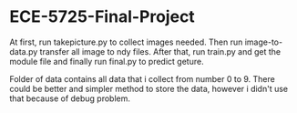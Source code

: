 # ECE-5725-Final-Project

At first, run takepicture.py to collect images needed. Then run image-to-data.py transfer all image to ndy files. After that, run train.py and get the module file and finally run final.py to predict geture. 

Folder of data contains all data that i collect from number 0 to 9. There could be better and simpler method to store the data, however i didn't use that because of debug problem.
